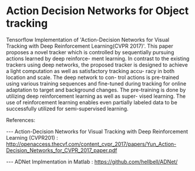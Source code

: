 # Action Decision Networks for Object tracking

Tensorflow Implementation of 'Action-Decision Networks for Visual Tracking with Deep Reinforcement Learning(CVPR 2017)'. This paper proposes a novel tracker which is controlled by sequentially pursuing actions learned by deep reinforce- ment learning. In contrast to the existing trackers using deep networks, the proposed tracker is designed to achieve a light computation as well as satisfactory tracking accu- racy in both location and scale. The deep network to con- trol actions is pre-trained using various training sequences and fine-tuned during tracking for online adaptation to target and background changes. The pre-training is done by utilizing deep reinforcement learning as well as super- vised learning. The use of reinforcement learning enables even partially labeled data to be successfully utilized for semi-supervised learning. 


References:

--- Action-Decision Networks for Visual Tracking with Deep Reinforcement Learning (CVPR201) : http://openaccess.thecvf.com/content_cvpr_2017/papers/Yun_Action-Decision_Networks_for_CVPR_2017_paper.pdf

--- ADNet Implmentation in Matlab : https://github.com/hellbell/ADNet/
